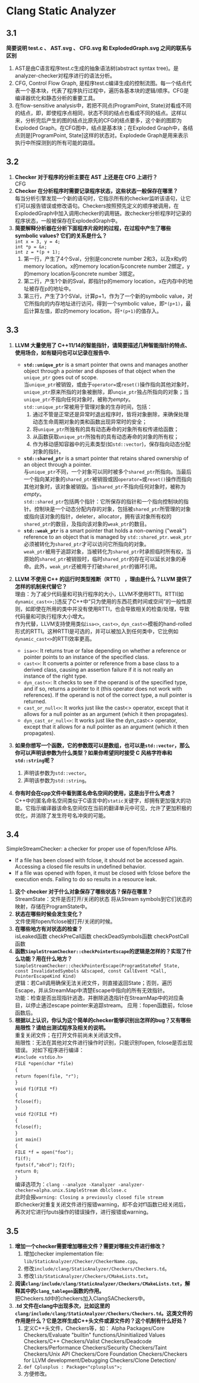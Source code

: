 # Clang Static Analyzer

## 3.1   
**简要说明 test.c 、 AST.svg 、 CFG.svg 和 ExplodedGraph.svg 之间的联系与区别**  
1. AST是由C语言程序test.c生成的抽象语法树(abstract syntax tree)。是analyzer-checker对程序进行的语法分析。
1. CFG, Control Flow Graph, 是程序test.c编译生成的控制流图。每一个结点代表一个基本块，代表了程序执行过程中，遍历各基本块的逻辑/顺序。CFG是编译器优化和静态分析的重要工具。
1. 在flow-sensitive analysis中，若把不同点(ProgramPoint, State)对看成不同的结点，即，即使程序点相同，状态不同的结点也看成不同的结点。这样以来，分析完后产生的图的结点比原先的CFG的结点要多，这个新的图即为Exploded Graph。在CFG图中，结点是基本块；在Exploded Graph中，各结点则是[ProgramPoint, State]这样的状态对。Explodede Graph是用来表示执行中所探测到的所有可能的路径。

## 3.2
1. **Checker 对于程序的分析主要在 AST 上还是在 CFG 上进行？**   
CFG  
2. **Checker 在分析程序时需要记录程序状态，这些状态一般保存在哪里？**   
每当分析引擎发现一个新的语句时，它指示所有的checker监听该语句，让它们可以报告错误或修改语句。Checkers按照预先定义的顺序被调用，在ExplodedGraph中加入调用checker的调用链。故checker分析程序时记录的程序状态，一般被保存在ExplodedGraph中。
3. **简要解释分析器在分析下面程序片段时的过程，在过程中产生了哪些symbolic values? 它们的关系是什么？**    
`int x = 3, y = 4;`  
`int *p = &x;`  
`int z = *(p + 1);`  
    1. 第一行，产生了4个Sval，分别是concrete number 2和3，以及x和y的memory location。x的memory location与concrete number 2绑定，y的memory location与concrete number 3绑定。
    1. 第二行，产生1个新的Sval，即指针p的memory location，x在内存中的地址被存在p的地址中。
    1. 第三行，产生了3个SVal，计算p+1，作为了一个新的symbolic value，对它所指向的内存地址进行访问，得到一个symbolic value，即`*(p+1)`，最后计算左值，即z的memory location，将`*(p+1)`的值存入。

## 3.3
1. **LLVM 大量使用了 C++11/14的智能指针，请简要描述几种智能指针的特点、使用场合，如有疑问也可以记录在报告中.**  
    - **`std::unique_ptr`** is a smart pointer that owns and manages another object through a pointer and disposes of that object when the `unique_ptr` goes out of scope.  
当`unique_ptr`被销毁，或由于`operator=`或`reset()`操作指向其他对象时，`unique_ptr`原来所指的对象被删除，即`unqie_ptr`独占所指向的对象；当`unique_ptr`不指向任何对象时，被称为*empty*。  
`std::unique_ptr`常被用于管理对象的生存时间，包括：  
        1. 通过不管是正常还是异常时退出程序时，皆将对象删除，来确保处理动态生命周期对象的类和函数出现异常时的安全；   
        1. 将`unique_ptr`所独有的具有动态寿命的对象所有权传递给函数；  
        1. 从函数获取`unique_ptr`所独有的具有动态寿命的对象的所有权；  
        1. 作为移动感知容器中的元素类型(如`std::vector`)，保存指向动态分配对象的指针。  
    - **`std::shared_ptr`** is a smart pointer that retains shared ownership of an object through a pointer.   
与`unique_ptr`不同，一个对象可以同时被多个`shared_ptr`所指向。当最后一个指向某对象的`shared_ptr`被销毁或因`operator=`或`reset()`操作而指向其他对象时，该对象被销毁。当`shared_ptr`不指向任何对象时，被称为*empty*。  
`std::shared_ptr`包括两个指针：它所保存的指针和一个指向控制块的指针。控制块是一个动态分配内存的对象，包括被`shared_ptr`所管理的对象或指向该对象的指针，deleter，allocator，拥有该对象所有权的`shared_ptr`的数目，及指向该对象的`weak_ptr`的数目。  
    - **`std::weak_ptr`** is a smart pointer that holds a non-owning ("weak") reference to an object that is managed by `std::shared_ptr`. `weak_ptr`必须被转化为`shared_ptr`才可以访问它所指向的对象。  
`weak_ptr`被用于追踪对象，当被转化为`shared_ptr`时承担临时所有权，当原始的`shared_ptr`被销毁时，临时`shared_ptr`的存在可以延长对象的寿命。此外，`weak_ptr`还被用于打破`shared_ptr`的循环引用。  

2. **LLVM 不使用 C++ 的运行时类型推断（RTTI） ，理由是什么？LLVM 提供了怎样的机制来代替它？**  
理由：为了减少代码量和可执行程序的大小，LLVM不使用RTTI。RTTI(如`dynamic_cast<>;`)违反了C++中“只为使用的东西花费时间或空间”的一般性原则，如即使在所用的类中并没有使用RTTI，也会导致相关的检查/处理，导致代码量和可执行程序大小增大。  
作为代替，LLVM支持使用类似`isa<>`, `cast<>`, `dyn_cast<>`模板的hand-rolled形式的RTTI。这种RTTI是可选的，并可以被加入到任何类中，它比例如`dynamic_cast<>`的RTTI效率更高。  
    -  `isa<>`: It returns true or false depending on whether a reference or pointer points to an instance of the specified class.
    -  `cast<>`: It converts a pointer or reference from a base class to a derived class, causing an assertion failure if it is not really an instance of the right type. 
    -  `dyn_cast<>`: It checks to see if the operand is of the specified type, and if so, returns a pointer to it (this operator does not work with references). If the operand is not of the correct type, a null pointer is returned.
    -  `cast_or_null<>`: It works just like the cast<> operator, except that it allows for a null pointer as an argument (which it then propagates). 
    -  `dyn_cast_or_null<>`: It works just like the dyn_cast<> operator, except that it allows for a null pointer as an argument (which it then propagates).
3. **如果你想写一个函数，它的参数既可以是数组，也可以是`std::vector`，那么你可以声明该参数为什么类型？如果你希望同时接受 C 风格字符串和`std::string`呢？**  
    1. 声明该参数为`std::vector`。
    1. 声明该参数为`std::string`。
4. **你有时会在cpp文件中看到匿名命名空间的使用，这是出于什么考虑？**    
C++中的匿名命名空间类似于C语言中的`static`关键字，却拥有更加强大的功能。它指示编译器该命名空间仅在当前的翻译单元中可见，允许了更加积极的优化，并消除了发生符号名冲突的可能。

## 3.4  
SimpleStreamChecker: a checker for proper use of fopen/fclose APIs.  
- If a file has been closed with fclose, it should not be accessed again. Accessing a closed file results in undefined behavior.  
- If a file was opened with fopen, it must be closed with fclose before the execution ends. Failing to do so results in a resource leak.  

1. **这个 checker 对于什么对象保存了哪些状态？保存在哪里？**  
StreamState：文件是否打开/关闭的状态
将从Stream symbols到它们状态的映射，存储在ProgramState中。
2. **状态在哪些时候会发生变化？**  
文件使用fopen/fclose被打开/关闭的时候。
3. **在哪些地方有对状态的检查？**  
isLeaked函数
checkPreCall函数
checkDeadSymbols函数
checkPostCall函数
4. **函数`SimpleStreamChecker::checkPointerEscape`的逻辑是怎样的？实现了什么功能？用在什么地方？**  
`SimpleStreamChecker::checkPointerEscape(ProgramStateRef State, const InvalidatedSymbols &Escaped, const CallEvent *Call, PointerEscapeKind Kind)`  
逻辑：若Call调用确保无法关闭文件，则直接返回State；否则，遍历Escape，并从StreamMap中清楚Escape中指向的所有无效指针。  
功能：检查是否出现指针逃逸，并删除逃逸指针在StreamMap中的对应条目，以停止通过escape pointer来追踪stream。 
应用：fopen函数前，fclose函数后。
5. **根据以上认识，你认为这个简单的checker能够识别出怎样的bug？又有哪些局限性？请给出测试程序及相关的说明。**  
重复关闭文件；在打开文件前尚未关闭该文件。  
局限性：无法在其他对文件进行操作时识别，只能识别fopen, fclose是否出现错误。
对如下程序进行编译：  
`#include <stdio.h>`  
`FILE *open(char *file)`  
`{`  
`return fopen(file, "r");`  
`}`  
`void f1(FILE *f)`  
`{`  
`fclose(f);`  
`}`  
`void f2(FILE *f)`  
`{`  
`fclose(f);`  
`} `  
`int main()`  
`{`  
`FILE *f = open("foo");`  
`f1(f);`  
`fputs(f,"abcd");`
`f2(f);`  
`return 0;`  
`}`    
编译选项为：`clang --analyze -Xanalyzer -analyzer-checker=alpha.unix.SimpleStream dblclose.c`  
此时会报`warning: Closing a previously closed file stream`  
即checker对重复关闭文件进行报错warning，却不会对f1函数已经关闭后，再次对它进行fputs操作的错误操作，进行报错或warning。

## 3.5
1. **增加一个checker需要增加哪些文件？需要对哪些文件进行修改？**  
    1. 增加checker implementation file: `lib/StaticAnalyzer/Checker/CheckerName.cpp`。
    1. 修改`include/clang/StaticAnalyzer/Checkers/Checkers.td`。
    1. 修改`lib/StaticAnalyzer/Checkers/CMakeLists.txt`。
2. **阅读`clang/include/clang/StaticAnalyzer/Checkers/CMakeLists.txt`，解释其中的`clang_tablegen`函数的作用。**  
把Checkers.td中的checkers加入ClangSACheckers中。
3. **.td 文件在clang中出现多次，比如这里的`clang/include/clang/StaticAnalyzer/Checkers/Checkers.td`。这类文件的作用是什么？它是怎样生成C++头文件或源文件的？这个机制有什么好处？**  
    1. 定义C++头文件，Checkers等，如：
Alpha Packages/Core Checkers/Evaluate "builtin" functions/Uninitialized Values Checkers/C++ Checkers/Valist Checkers/Deadcode Checkers/Performance Checkers/Security Checkers/Taint Checkers/Unix API Checkers/Core Foundation Checkers/Checkers for LLVM development/Debugging Checkers/Clone Detection/
    2. `def Cplusplus : Package<"cplusplus">;`  
    3. 方便修改。
